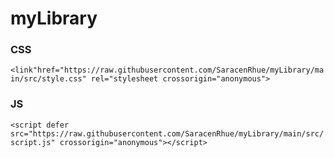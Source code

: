 # myLibrary

### CSS
  `<link"href="https://raw.githubusercontent.com/SaracenRhue/myLibrary/main/src/style.css" rel="stylesheet crossorigin="anonymous">`
### JS
  `<script defer src="https://raw.githubusercontent.com/SaracenRhue/myLibrary/main/src/script.js" crossorigin="anonymous"></script>`